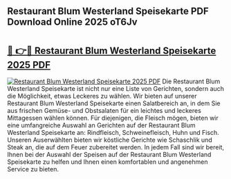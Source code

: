 ## Restaurant Blum Westerland Speisekarte PDF Download Online 2025 oT6Jv

# <h2><a href="http://gc61wri.nevu.top/?p=Restaurant+Blum+Westerland+Speisekarte">🔗 👉🔴 Restaurant Blum Westerland Speisekarte 2025 PDF</a></h2>

[![Restaurant Blum Westerland Speisekarte 2025 PDF](https://i.imgur.com/dBaPXMq.png)](http://gc61wri.nevu.top/?p=Restaurant+Blum+Westerland+Speisekarte)
Die Restaurant Blum Westerland Speisekarte ist nicht nur eine Liste von Gerichten, sondern auch die Möglichkeit, etwas Leckeres zu wählen. Wir bieten auf unserer Restaurant Blum Westerland Speisekarte einen Salatbereich an, in dem Sie aus frischen Gemüse- und Obstsalaten für ein leichtes und leckeres Mittagessen wählen können. Für diejenigen, die Fleisch mögen, bieten wir eine umfangreiche Auswahl an Gerichten auf der Restaurant Blum Westerland Speisekarte an: Rindfleisch, Schweinefleisch, Huhn und Fisch. Unseren Auserwählten bieten wir köstliche Gerichte wie Schaschlik und Steak an, die auf dem Feuer zubereitet werden. In jedem Fall sind wir bereit, Ihnen bei der Auswahl der Speisen auf der Restaurant Blum Westerland Speisekarte zu helfen und Ihnen einen komfortablen und angenehmen Service zu bieten.
